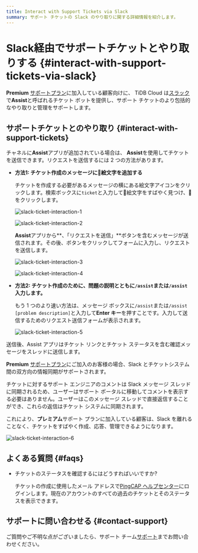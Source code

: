 ```yaml
---
title: Interact with Support Tickets via Slack
summary: サポート チケットの Slack のやり取りに関する詳細情報を紹介します。
---
```


# Slack経由でサポートチケットとやり取りする {#interact-with-support-tickets-via-slack}

**Premium** [サポートプラン](/tidb-cloud/connected-care-detail.md)に加入している顧客向けに、 TiDB Cloud は[スラック](https://slack.com/)で**Assist**と呼ばれるチケット ボットを提供し、サポート チケットのより包括的なやり取りと管理をサポートします。

## サポートチケットとのやり取り {#interact-with-support-tickets}

チャネルに**Assist**アプリが追加されている場合は、 **Assist**を使用してチケットを送信できます。リクエストを送信するには 2 つの方法があります。

-   **方法1: チケット作成のメッセージに🎫絵文字を追加する**

    チケットを作成する必要があるメッセージの横にある絵文字アイコンをクリックします。検索ボックスに`ticket`と入力して🎫絵文字をすばやく見つけ、🎫をクリックします。

    ![slack-ticket-interaction-1](https://download.pingcap.com/images/docs/tidb-cloud/connected-slack-ticket-interaction-1.png)

    ![slack-ticket-interaction-2](https://download.pingcap.com/images/docs/tidb-cloud/connected-slack-ticket-interaction-2.png)

    **Assist**アプリから**、「リクエストを送信」**ボタンを含むメッセージが送信されます。その後、ボタンをクリックしてフォームに入力し、リクエストを送信します。

    ![slack-ticket-interaction-3](https://download.pingcap.com/images/docs/tidb-cloud/connected-slack-ticket-interaction-3.png)

    ![slack-ticket-interaction-4](https://download.pingcap.com/images/docs/tidb-cloud/connected-slack-ticket-interaction-4.png)

-   **方法2: チケット作成のために、問題の説明とともに`/assist`または`/assist`入力します。**

    もう 1 つのより速い方法は、メッセージ ボックスに`/assist`または`/assist [problem description]`と入力して**Enter キー**を押すことです。入力して送信するためのリクエスト送信フォームが表示されます。

    ![slack-ticket-interaction-5](https://download.pingcap.com/images/docs/tidb-cloud/connected-slack-ticket-interaction-5.png)

送信後、Assist アプリはチケット リンクとチケット ステータスを含む確認メッセージをスレッドに送信します。

**Premium** [サポートプラン](/tidb-cloud/connected-care-detail.md)にご加入のお客様の場合、Slack とチケットシステム間の双方向の情報同期がサポートされます。

チケットに対するサポート エンジニアのコメントは Slack メッセージ スレッドに同期されるため、ユーザーはサポート ポータルに移動してコメントを表示する必要はありません。ユーザーはこのメッセージ スレッドで直接返信することができ、これらの返信はチケット システムに同期されます。

これにより、**プレミアム**サポート プランに加入している顧客は、Slack を離れることなく、チケットをすばやく作成、応答、管理できるようになります。

![slack-ticket-interaction-6](https://download.pingcap.com/images/docs/tidb-cloud/connected-slack-ticket-interaction-6.png)

## よくある質問 {#faqs}

-   チケットのステータスを確認するにはどうすればいいですか?

    チケットの作成に使用したメール アドレスで[PingCAP ヘルプセンター](https://tidb.support.pingcap.com/servicedesk/customer/user/requests)にログインします。現在のアカウントのすべての過去のチケットとそのステータスを表示できます。

## サポートに問い合わせる {#contact-support}

ご質問やご不明な点がございましたら、サポート チーム<a href="mailto:support@pingcap.com">[サポート](mailto:support@pingcap.com)</a>までお問い合わせください。

